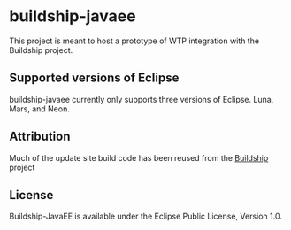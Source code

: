 # buildship-javaee

This project is meant to host a prototype of WTP integration with the Buildship project.

## Supported versions of Eclipse

buildship-javaee currently only supports three versions of Eclipse. Luna, Mars, and Neon.

## Attribution
Much of the update site build code has been reused from the [Buildship](https://github.com/eclipse/buildship) project

## License

Buildship-JavaEE is available under the Eclipse Public License, Version 1.0.

